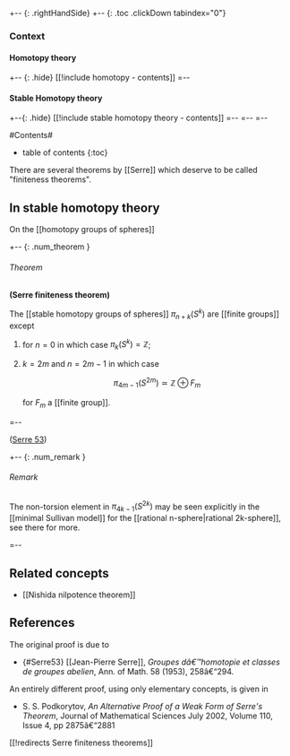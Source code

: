 
+-- {: .rightHandSide}
+-- {: .toc .clickDown tabindex="0"}
### Context
#### Homotopy theory
+-- {: .hide}
[[!include homotopy - contents]]
=--
#### Stable Homotopy theory
+--{: .hide}
[[!include stable homotopy theory - contents]]
=--
=--
=--

#Contents#
* table of contents
{:toc}


There are several theorems by [[Serre]] which deserve to be called "finiteness theorems".

## In stable homotopy theory

On the [[homotopy groups of spheres]]

+-- {: .num_theorem }
###### Theorem
**(Serre finiteness theorem)**

The [[stable homotopy groups of spheres]] $\pi_{n+k}(S^k)$ are [[finite groups]] except

1. for $n = 0$ in which case $\pi_k(S^k) = \mathbb{Z}$;

1. $k = 2m$ and $n = 2m -1$ in which case

   $$
     \pi_{4m - 1}(S^{2m}) \simeq \mathbb{Z} \oplus F_m
   $$

   for $F_m$ a [[finite group]].

=--


([Serre 53](#Serre53))

+-- {: .num_remark }
###### Remark

The non-torsion element in $\pi_{4k-1}(S^{2k})$ may be seen explicitly in the [[minimal Sullivan model]] for the [[rational n-sphere|rational 2k-sphere]], see there for more.

=--

## Related concepts

* [[Nishida nilpotence theorem]]

## References

The original proof is due to

* {#Serre53} [[Jean-Pierre Serre]], _Groupes dâ€™homotopie et classes de groupes abelien_, Ann. of Math. 58 (1953), 258â€“294.

An entirely different proof, using only elementary concepts, is given in 

* S. S. Podkorytov, _An Alternative Proof of a Weak Form of Serre's Theorem_, Journal of Mathematical Sciences July 2002, Volume 110, Issue 4, pp 2875â€“2881 

[[!redirects Serre finiteness theorems]]

